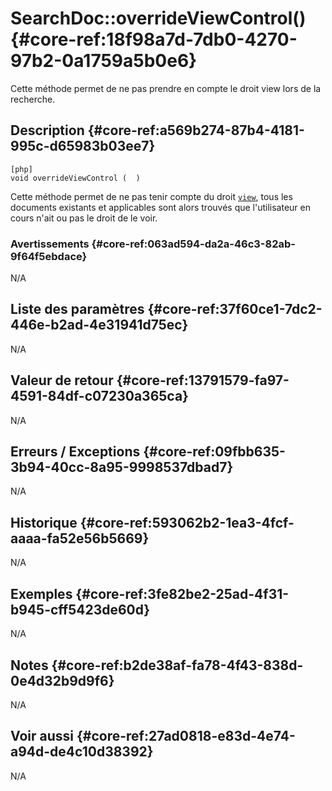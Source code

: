 # SearchDoc::overrideViewControl() {#core-ref:18f98a7d-7db0-4270-97b2-0a1759a5b0e6}

<div class="short-description">
Cette méthode permet de ne pas prendre en compte le droit view lors de la recherche.
</div>
<!--
<div class="applicability">
Obsolète depuis #.#.#
</div>
-->

## Description {#core-ref:a569b274-87b4-4181-995c-d65983b03ee7}

    [php]
    void overrideViewControl (  )

Cette méthode permet de ne pas tenir compte du droit [`view`][viewACL], tous les
documents existants et applicables sont alors trouvés que l'utilisateur en cours
n'ait ou pas le droit de le voir.

### Avertissements {#core-ref:063ad594-da2a-46c3-82ab-9f64f5ebdace}

N/A

## Liste des paramètres {#core-ref:37f60ce1-7dc2-446e-b2ad-4e31941d75ec}

N/A

## Valeur de retour {#core-ref:13791579-fa97-4591-84df-c07230a365ca}

N/A

## Erreurs / Exceptions {#core-ref:09fbb635-3b94-40cc-8a95-9998537dbad7}

N/A

## Historique {#core-ref:593062b2-1ea3-4fcf-aaaa-fa52e56b5669}

N/A

## Exemples {#core-ref:3fe82be2-25ad-4f31-b945-cff5423de60d}

N/A

## Notes {#core-ref:b2de38af-fa78-4f43-838d-0e4d32b9d9f6}

N/A

## Voir aussi {#core-ref:27ad0818-e83d-4e74-a94d-de4c10d38392}

N/A

<!-- links -->

[viewACL]:          core-ref:f1575705-10e8-4bf2-83b3-4c0b5bfb77cf